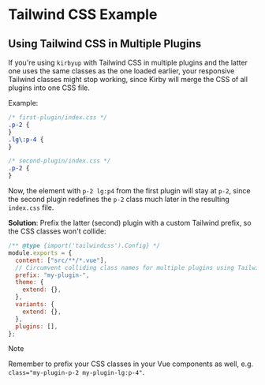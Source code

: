 # Tailwind CSS Example

## Using Tailwind CSS in Multiple Plugins

If you're using `kirbyup` with Tailwind CSS in multiple plugins and the latter one uses the same classes as the one loaded earlier, your responsive Tailwind classes might stop working, since Kirby will merge the CSS of all plugins into one CSS file.

Example:

```css
/* first-plugin/index.css */
.p-2 {
}
.lg\:p-4 {
}

/* second-plugin/index.css */
.p-2 {
}
```

Now, the element with `p-2 lg:p4` from the first plugin will stay at `p-2`, since the second plugin redefines the `p-2` class much later in the resulting `index.css` file.

**Solution**: Prefix the latter (second) plugin with a custom Tailwind prefix, so the CSS classes won't collide:

```js
/** @type {import('tailwindcss').Config} */
module.exports = {
  content: ["src/**/*.vue"],
  // Circumvent colliding class names for multiple plugins using Tailwind CSS
  prefix: "my-plugin-",
  theme: {
    extend: {},
  },
  variants: {
    extend: {},
  },
  plugins: [],
};
```

> [!NOTE]
> Remember to prefix your CSS classes in your Vue components as well, e.g. `class="my-plugin-p-2 my-plugin-lg:p-4"`.
